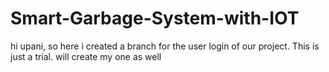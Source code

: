 # Smart-Garbage-System-with-IOT
hi upani,
so here i created a branch for the user login of our project. This is just a trial. will create my one as well
